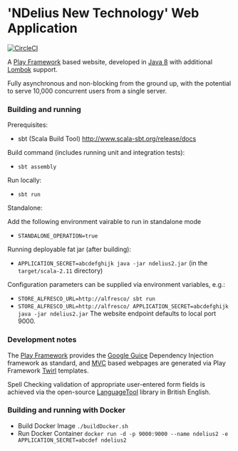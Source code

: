 # 'NDelius New Technology' Web Application

[![CircleCI](https://circleci.com/gh/noms-digital-studio/ndelius-new-tech.svg?style=svg)](https://circleci.com/gh/noms-digital-studio/ndelius-new-tech)

A [Play Framework](https://www.playframework.com/) based website, developed in [Java 8](http://www.oracle.com/technetwork/java/javase/8-whats-new-2157071.html) with additional [Lombok](https://projectlombok.org/features/all) support.

Fully asynchronous and non-blocking from the ground up, with the potential to serve 10,000 concurrent users from a single server.

### Building and running

Prerequisites:
- sbt (Scala Build Tool) http://www.scala-sbt.org/release/docs

Build command (includes running unit and integration tests):
- `sbt assembly`

Run locally:
- `sbt run`

Standalone:

Add the following environment vairable to run in standalone mode

- `STANDALONE_OPERATION=true`

Running deployable fat jar (after building):
- `APPLICATION_SECRET=abcdefghijk java -jar ndelius2.jar` (in the `target/scala-2.11` directory)

Configuration parameters can be supplied via environment variables, e.g.:

- `STORE_ALFRESCO_URL=http://alfresco/ sbt run`
- `STORE_ALFRESCO_URL=http://alfresco/ APPLICATION_SECRET=abcdefghijk java -jar ndelius2.jar`
The website endpoint defaults to local port 9000.

### Development notes

The [Play Framework](https://www.playframework.com/) provides the [Google Guice](https://github.com/google/guice/wiki/Motivation) Dependency Injection framework as standard, and [MVC](https://en.wikipedia.org/wiki/Model%E2%80%93view%E2%80%93controller) based webpages are generated via Play Framework [Twirl](https://www.playframework.com/documentation/2.5.x/ScalaTemplates) templates.

Spell Checking validation of appropriate user-entered form fields is achieved via the open-source [LanguageTool](https://www.languagetool.org/) library in British English.

### Building and running with Docker

- Build Docker Image `./buildDocker.sh`
- Run Docker Container `docker run -d -p 9000:9000 --name ndelius2 -e APPLICATION_SECRET=abcdef ndelius2`
